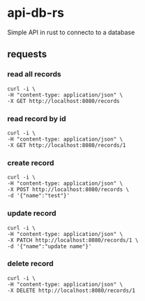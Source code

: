 # api-db-rs

Simple API in rust to connecto to a database

## requests

### read all records

```
curl -i \
-H "content-type: application/json" \
-X GET http://localhost:8080/records
```

### read record by id

```
curl -i \
-H "content-type: application/json" \
-X GET http://localhost:8080/records/1
```

### create record

```
curl -i \
-H "content-type: application/json" \
-X POST http://localhost:8080/records \
-d '{"name":"test"}'
```

### update record

```
curl -i \
-H "content-type: application/json" \
-X PATCH http://localhost:8080/records/1 \
-d '{"name":"update name"}'
```

### delete record

```
curl -i \
-H "content-type: application/json" \
-X DELETE http://localhost:8080/records/1
```
